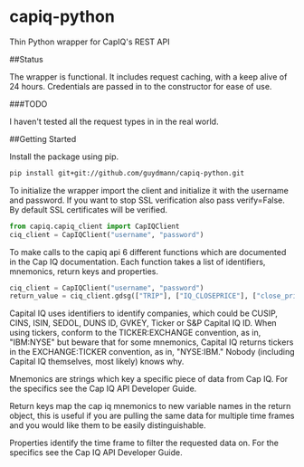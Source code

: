 # capiq-python
Thin Python wrapper for CapIQ's REST API

##Status

The wrapper is functional.  It includes request caching, with a keep alive of 24 hours.  Credentials are passed in to the constructor for ease of use.  

###TODO

I haven't tested all the request types in in the real world.

##Getting Started

Install the package using pip. 
```bash
pip install git+git://github.com/guydmann/capiq-python.git
```

To initialize the wrapper import the client and initialize it with the username and password.  If you want to stop SSL verification also pass verify=False.  By default SSL certificates will be verified.
```python
from capiq.capiq_client import CapIQClient
ciq_client = CapIQClient("username", "password")
```

To make calls to the capiq api 6 different functions which are documented in the Cap IQ documentation.  Each function takes a list of identifiers, mnemonics, return keys and properties.
```python
ciq_client = CapIQClient("username", "password")
return_value = ciq_client.gdsg(["TRIP"], ["IQ_CLOSEPRICE"], ["close_price"], properties=[{}])
```

Capital IQ uses identifiers to identify companies, which could be CUSIP, CINS, ISIN, SEDOL, DUNS ID, GVKEY, Ticker or S&P Capital IQ ID. When using tickers, conform to the TICKER:EXCHANGE convention, as in, "IBM:NYSE" but beware that for some mnemonics, Capital IQ returns tickers in the EXCHANGE:TICKER convention, as in, "NYSE:IBM." Nobody (including Capital IQ themselves, most likely) knows why.

Mnemonics are strings which key a specific piece of data from Cap IQ. For the specifics see the Cap IQ API Developer Guide.

Return keys map the cap iq mnemonics to new variable names in the return object, this is useful if you are pulling the same data for multiple time frames and you would like them to be easily distinguishable.

Properties identify the time frame to filter the requested data on.  For the specifics see the Cap IQ API Developer Guide. 


